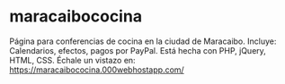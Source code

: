 # maracaibococina
Página para conferencias de cocina en la ciudad de Maracaibo. Incluye: Calendarios, efectos, pagos por PayPal. Está hecha con PHP, jQuery, HTML, CSS.
Échale un vistazo en: https://maracaibococina.000webhostapp.com/

